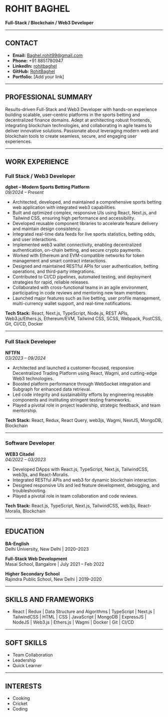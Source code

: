 # ROHIT BAGHEL
**Full-Stack / Blockchain / Web3 Developer**

---

## CONTACT

- **Email:** Baghel.rohit99@gmail.com  
- **Phone:** +91 8851780947  
- **LinkedIn:** [rohitbaghel](https://linkedin.com/in/rohitbaghel)  
- **GitHub:** [RohitBaghel](https://github.com/RohitBaghel)  
- **Portfolio:** [Add your link]

---

## PROFESSIONAL SUMMARY

Results-driven Full-Stack and Web3 Developer with hands-on experience building scalable, user-centric platforms in the sports betting and decentralized finance domains. Adept at architecting robust frontends, integrating blockchain technologies, and collaborating in agile teams to deliver innovative solutions. Passionate about leveraging modern web and blockchain tools to create seamless, secure, and engaging user experiences.

---

## WORK EXPERIENCE

### Full Stack / Web3 Developer  
**dgbet – Modern Sports Betting Platform**  
*09/2024 – Present*

- Architected, developed, and maintained a comprehensive sports betting web application with integrated web3 capabilities.
- Built and optimized complex, responsive UIs using React, Next.js, and Tailwind CSS, ensuring high performance and accessibility.
- Developed reusable component libraries to accelerate feature delivery and maintain design consistency.
- Integrated real-time data feeds for live sports statistics, betting odds, and user interactions.
- Implemented web3 wallet connectivity, enabling decentralized authentication, on-chain betting, and secure crypto payments.
- Worked with Ethereum and EVM-compatible networks for token management and smart contract interactions.
- Designed and maintained RESTful APIs for user authentication, betting operations, and third-party integrations.
- Contributed to CI/CD pipelines, automated testing, and deployment strategies for rapid, reliable releases.
- Collaborated with cross-functional teams in an agile environment, participating in code reviews and mentoring new team members.
- Launched major features such as live betting, user profile management, multi-currency wallet support, and real-time notifications.

**Tech Stack:** React, Next.js, TypeScript, Node.js, REST APIs, Web3.js/Ethers.js, Ethereum/EVM, Tailwind CSS, SCSS, Webpack, PostCSS, Git, CI/CD, Docker

---

### Full Stack Developer  
**NFTFN**  
*03/2023 – 09/2024*

- Architected and launched a customer-focused, responsive Decentralized Trading Platform using React, Wagmi, and cutting-edge Web3 technologies.
- Boosted platform performance through WebSocket integration and Subgraph for enhanced data retrieval.
- Led code integrity and sustainability efforts by engineering reusable components and instituting stringent testing frameworks.
- Played a pivotal role in project leadership, strategic feedback, and team mentorship.

**Tech Stack:** React, Redux, React Query, web3js, Wagmi, NextJS, MongoDB, Blockchain

---

### Software Developer  
**WEB3 Citadel**  
*04/2022 – 03/2023*

- Developed DApps with React.js, TypeScript, Next.js, TailwindCSS, web3js, and React-Moralis.
- Integrated RESTful APIs and web3 for dynamic blockchain interaction.
- Designed responsive UIs and led feature development, debugging, and troubleshooting.
- Played a pivotal role in team collaboration and code reviews.

**Tech Stack:** React.js, TypeScript, Next.js, TailwindCSS, web3js, React-Moralis, Blockchain

---

## EDUCATION

**BA-English**  
Delhi University, New Delhi | 2020–2023

**Full-Stack Web Development**  
Masai School, Bangalore | July 2021 – Feb 2022

**Higher Secondary School**  
Rajindra Public School, New Delhi | 2019–2020

---

## SKILLS AND FRAMEWORKS

- React | Redux | Data Structure and Algorithms | TypeScript | Next.js | TailwindCSS | HTML | CSS | JavaScript | MongoDB | ExpressJS | NodeJS | Web3.js | Ethers.js | Wagmi | Docker | Git | CI/CD

---

## SOFT SKILLS

- Team Collaboration
- Leadership
- Quick Learner

---

## INTERESTS

- Cooking
- Cricket
- Coding
